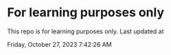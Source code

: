# For learning purposes only
This repo is for learning purposes only.
Last updated at

Friday, October 27, 2023 7:42:26 AM

